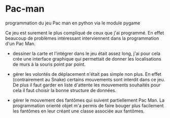 # Pac-man
programmation du jeu Pac man en python via le module  pygame


Ce jeu est surement le plus compliqué de ceux que j'ai programmé. En effet beaucoup de problèmes
intéressant interviennent dans la programmation d'un Pac Man.

- dessiner la carte et l'intégrer dans le jeu était assez long, j'ai pour cela crée une interface
graphique qui permettait de donner les localisations de murs à la souris point par point.

- gérer les volontés de déplacement n'était pas simple non plus. En effet (contrairement au Snake)
certains mouvements sont interdit dans ce jeu. De plus il faut garder en liste d'attente les 
mouvements souhaités pour cela il faut choisir la bonne structure de données.

- gérer le mouvement des fantômes qui suivent partiellement Pac Man. La programmation 
orienté objet m'a permis de faire bouger plus facilement les fantômes en leur créant une classe associée aux fantômes.
